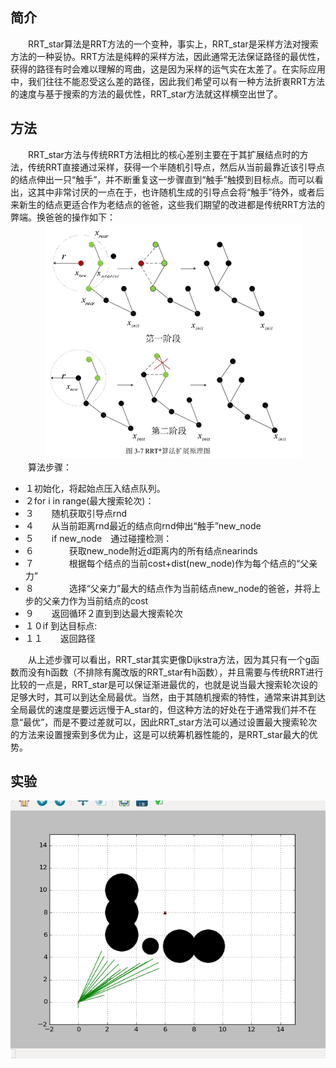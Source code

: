 ## 简介
　　RRT_star算法是RRT方法的一个变种，事实上，RRT\_star是采样方法对搜索方法的一种妥协。RRT方法是纯粹的采样方法，因此通常无法保证路径的最优性，获得的路径有时会难以理解的弯曲，这是因为采样的运气实在太差了。在实际应用中，我们往往不能忍受这么差的路径，因此我们希望可以有一种方法折衷RRT方法的速度与基于搜索的方法的最优性，RRT\_star方法就这样横空出世了。

## 方法
　　RRT_star方法与传统RRT方法相比的核心差别主要在于其扩展结点时的方法，传统RRT直接通过采样，获得一个半随机引导点，然后从当前最靠近该引导点的结点伸出一只“触手”，并不断重复这一步骤直到“触手”触摸到目标点。而可以看出，这其中非常讨厌的一点在于，也许随机生成的引导点会将“触手”待外，或者后来新生的结点更适合作为老结点的爸爸，这些我们期望的改进都是传统RRT方法的弊端。换爸爸的操作如下：  
　　　　![img](./Pictures/rrtstar_algorithm.png)  
　　算法步骤：  
 - １初始化，将起始点压入结点队列。
 - ２for i in range(最大搜索轮次)：
 - ３　　随机获取引导点rnd
 - ４　　从当前距离rnd最近的结点向rnd伸出“触手”new_node
 - ５　　if new_node　通过碰撞检测：
 - ６　　　　获取new_node附近d距离内的所有结点nearinds
 - ７　　　　根据每个结点的当前cost+dist(new_node)作为每个结点的“父亲力”
 - ８　　　　选择“父亲力”最大的结点作为当前结点new_node的爸爸，并将上步的父亲力作为当前结点的cost
 - ９　　返回循环２直到到达最大搜索轮次
 - １０if 到达目标点:
 - １１　　返回路径

　　从上述步骤可以看出，RRT_star其实更像Dijkstra方法，因为其只有一个g函数而没有h函数（不排除有魔改版的RRT\_star有h函数），并且需要与传统RRT进行比较的一点是，RRT\_star是可以保证渐进最优的，也就是说当最大搜索轮次设的足够大时，其可以到达全局最优。当然，由于其随机搜索的特性，通常来讲其到达全局最优的速度是要远远慢于A\_star的，但这种方法的好处在于通常我们并不在意“最优”，而是不要过差就可以，因此RRT\_star方法可以通过设置最大搜索轮次的方法来设置搜索到多优为止，这是可以统筹机器性能的，是RRT\_star最大的优势。

## 实验
  ![img](./Pictures/rrt_star1.gif)


